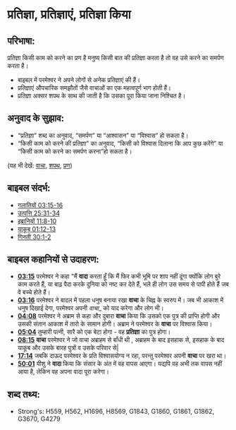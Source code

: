 # प्रतिज्ञा, प्रतिज्ञाएं, प्रतिज्ञा किया #

## परिभाषा: ##

प्रतिज्ञा किसी काम को करने का प्रण है मनुष्य किसी बात की प्रतिज्ञा करता है तो वह उसे करने का समर्पण करता है।

* बाइबल में परमेश्वर ने अपने लोगों से अनेक प्रतिज्ञाएं की हैं।
* प्रतिज्ञाएं औपचारिक समझौतों जैसे वाचाओं का एक महत्वपूर्ण भाग होती हैं।
* प्रतिज्ञा अक्सर शपथ के साथ की जाती है कि उसका पूरा किया जाना निश्चित है।

## अनुवाद के सुझाव: ##

* “प्रतिज्ञा” शब्द का अनुवाद, “समर्पण” या “आश्वासन” या “विश्वास” हो सकता है।
* “किसी काम को करने की प्रतिज्ञा” का अनुवाद, “किसी को विश्वास दिलाना कि आप कुछ करेंगे” या “किसी काम को करने का समर्पण करना”हो सकता है।

(यह भी देखें: [वाचा](../kt/covenant.md), [शपथ](../other/oath.md), [प्रण](../kt/vow.md))

## बाइबल संदर्भ: ##

* [गलातियों 03:15-16](rc://en/tn/help/gal/03/15)
* [उत्पत्ति 25:31-34](rc://en/tn/help/gen/25/31)
* [इब्रानियों 11:8-10](rc://en/tn/help/heb/11/08)
* [याकूब 01:12-13](rc://en/tn/help/jas/01/12)
* [गिनती 30:1-2](rc://en/tn/help/num/30/01)

## बाइबल कहानियों से उदाहरण: ##

* __[03:15](rc://en/tn/help/obs/03/15)__ परमेश्वर ने कहा "मैं __वादा__ करता हूँ कि मैं फिर कभी भूमि पर शाप नहीं दूंगा क्योंकि लोग बुरे काम करते हैं, या बाढ़ पैदा करके दुनिया को नष्ट कर देते हैं, भले ही लोग उस समय से पापी होते हैं जब वे बच्चे होते हैं।
* __[03:16](rc://en/tn/help/obs/03/16)__ परमेश्वर ने बादल में पहला धनुष बनाया रखा __वाचा__ के चिह्न के स्वरुप में। जब भी आकाश में धनुष दिखाई देगा, परमेश्वर अपनी _वाचा__ को याद करेगा और लोग भी।
* __[04:08](rc://en/tn/help/obs/04/08)__ परमेश्वर ने अब्राम से कहा और दुबारा __वाचा__ किया कि उसको एक पुत्र की प्राप्ति होगी और उसकी संतान आकाश में तारो के सामान होगी। अब्राम ने परमेश्वर के __वाचा__ पर विश्वास किया।
* __[05:04](rc://en/tn/help/obs/05/04)__ तुम्हारी पत्नी, सारै को एक बेटा होगा - वह __प्रतिज्ञा__ का पुत्र होगा।
* __[08:15](rc://en/tn/help/obs/08/15)__ __वाचा__ परमेश्वर ने जो वाचा अब्राहम से बाँधी थी , अब्राहम के बाद इसहाक से, इसहाक के बाद याकूब और उसके बारह पुत्रों व उसके परिवार से|
* __[17:14](rc://en/tn/help/obs/17/14)__ जबकि दाऊद परमेश्वर के प्रति विश्वासयोग्य न रहा, परन्तु परमेश्वर अपनी __वाचा__ पर खरा था।
* __[50:01](rc://en/tn/help/obs/50/01)__ यीशु ने __वादा__ किया कि संसार के अंत में वह वापस आएगा। यद्यपि वह अभी तक वापस नहीं आया है, लेकिन वह अपना वादा पूरा करेगा।

## शब्द तथ्य: ##

* Strong's: H559, H562, H1696, H8569, G1843, G1860, G1861, G1862, G3670, G4279
